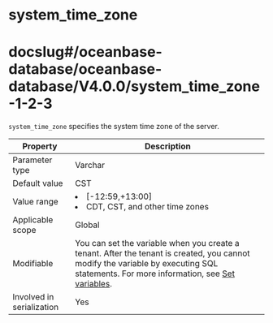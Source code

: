 system_time_zone
=====================================
# docslug#/oceanbase-database/oceanbase-database/V4.0.0/system_time_zone-1-2-3
`system_time_zone` specifies the system time zone of the server.


| **Property** | **Description** |
|---------|----------------------------------------------------------------------------------------------------------------------------------|
| Parameter type | Varchar |
| Default value | CST |
| Value range | <li> [-12:59,+13:00]   <li> CDT, CST, and other time zones |
| Applicable scope | Global |
| Modifiable | You can set the variable when you create a tenant. After the tenant is created, you cannot modify the variable by executing SQL statements. For more information, see [Set variables](../../../6.user-guide/6.basic-database-management/2.configuration-management/3.set-variables.md). |
| Involved in serialization | Yes |


